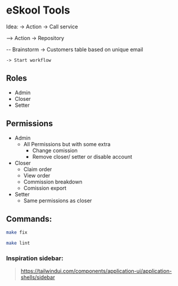 # eSkool Tools

Idea:
-> Action
-> Call service

--> Action -> Repository

-- Brainstorm
-> Customers table based on unique email

    -> Start workflow

## Roles

-   Admin
-   Closer
-   Setter

## Permissions

-   Admin
    -   All Permissions but with some extra
        -   Change comission
        -   Remove closer/ setter or disable account
-   Closer
    -   Claim order
    -   View order
    -   Commission breakdown
    -   Comission export
-   Setter
    -   Same permissions as closer

## Commands:

```bash
make fix
```

```bash
make lint
```

### Inspiration sidebar:

> https://tailwindui.com/components/application-ui/application-shells/sidebar
